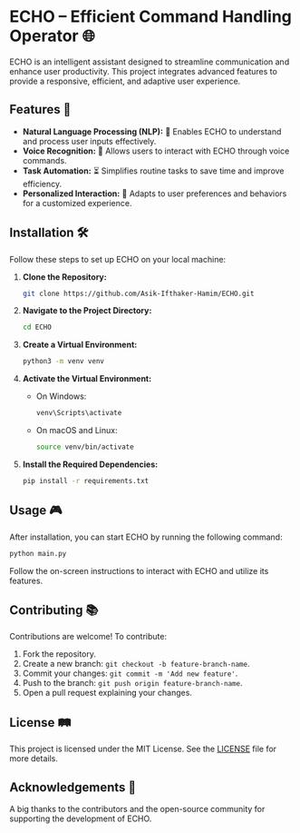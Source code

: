 # ECHO – Efficient Command Handling Operator 🌐

ECHO is an intelligent assistant designed to streamline communication and enhance user productivity. This project integrates advanced features to provide a responsive, efficient, and adaptive user experience.

## Features 🔧

- **Natural Language Processing (NLP):** 🔬 Enables ECHO to understand and process user inputs effectively.
- **Voice Recognition:** 🎤 Allows users to interact with ECHO through voice commands.
- **Task Automation:** ⏳ Simplifies routine tasks to save time and improve efficiency.
- **Personalized Interaction:** 🙏 Adapts to user preferences and behaviors for a customized experience.

## Installation 🛠️

Follow these steps to set up ECHO on your local machine:

1. **Clone the Repository:**

   ```bash
   git clone https://github.com/Asik-Ifthaker-Hamim/ECHO.git
   ```

2. **Navigate to the Project Directory:**

   ```bash
   cd ECHO
   ```

3. **Create a Virtual Environment:**

   ```bash
   python3 -m venv venv
   ```

4. **Activate the Virtual Environment:**

   - On Windows:

     ```bash
     venv\Scripts\activate
     ```

   - On macOS and Linux:

     ```bash
     source venv/bin/activate
     ```

5. **Install the Required Dependencies:**

   ```bash
   pip install -r requirements.txt
   ```

## Usage 🎮

After installation, you can start ECHO by running the following command:

```bash
python main.py
```

Follow the on-screen instructions to interact with ECHO and utilize its features.

## Contributing 📚

Contributions are welcome! To contribute:

1. Fork the repository.
2. Create a new branch: `git checkout -b feature-branch-name`.
3. Commit your changes: `git commit -m 'Add new feature'`.
4. Push to the branch: `git push origin feature-branch-name`.
5. Open a pull request explaining your changes.

## License 🛤

This project is licensed under the MIT License. See the [LICENSE](LICENSE) file for more details.

## Acknowledgements 🌟

A big thanks to the contributors and the open-source community for supporting the development of ECHO.

